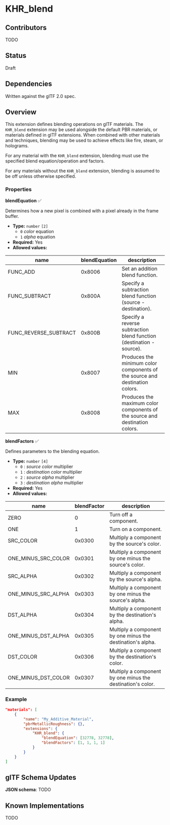 # KHR_blend

## Contributors

TODO

## Status

Draft

## Dependencies

Written against the glTF 2.0 spec.

## Overview

This extension defines blending operations on glTF materials. The `KHR_blend`
extension may be used alongside the default PBR materials, or materials defined
in glTF extensions. When combined with other materials and techniques, blending
may be used to achieve effects like fire, steam, or holograms.

For any material with the `KHR_blend` extension, blending must use the
specified blend equation/operation and factors.

For any materials without the `KHR_blend` extension, blending is assumed to be
off unless otherwise specified.

### Properties

**blendEquation** :white_check_mark:

Determines how a new pixel is combined with a pixel already in the frame buffer.

* **Type:** `number` `[2]`
    - `0` *color* equation
    - `1` *alpha* equation
* **Required:** Yes
* **Allowed values:**

| name                     | blendEquation | description |
|--------------------------|---------------|-------------|
| FUNC_ADD                 | 0x8006        | Set an addition blend function. |
| FUNC_SUBTRACT            | 0x800A        | Specify a subtraction blend function (source - destination). |
| FUNC_REVERSE_SUBTRACT    | 0x800B        | Specify a reverse subtraction blend function (destination - source). |
| MIN                      | 0x8007        | Produces the minimum color components of the source and destination colors. |
| MAX                      | 0x8008        | Produces the maximum color components of the source and destination colors. |

**blendFactors** :white_check_mark:

Defines parameters to the blending equation.

* **Type:** `number` `[4]`
    - `0` : *source color* multiplier
    - `1` : *destination color* multiplier
    - `2` : *source alpha* multiplier
    - `3` : *destination alpha* multiplier
* **Required:** Yes
* **Allowed values:**

| name                | blendFactor | description |
|---------------------|-------------|-------------|
| ZERO                | 0           | Turn off a component. |
| ONE                 | 1           | Turn on a component. |
| SRC_COLOR           | 0x0300      | Multiply a component by the source's color. |
| ONE_MINUS_SRC_COLOR | 0x0301      | Multiply a component by one minus the source's color. |
| SRC_ALPHA           | 0x0302      | Multiply a component by the source's alpha. |
| ONE_MINUS_SRC_ALPHA | 0x0303      | Multiply a component by one minus the source's alpha. |
| DST_ALPHA           | 0x0304      | Multiply a component by the destination's alpha. |
| ONE_MINUS_DST_ALPHA | 0x0305      | Multiply a component by one minus the destination's alpha. |
| DST_COLOR           | 0x0306      | Multiply a component by the destination's color. |
| ONE_MINUS_DST_COLOR | 0x0307      | Multiply a component by one minus the destination's color. |

### Example

```json
"materials": [
    {
        "name": "My_Additive_Material",
        "pbrMetallicRoughness": {},
        "extensions": {
            "KHR_blend": {
                "blendEquation": [32778, 32778],
                "blendFactors": [1, 1, 1, 1]
            }
        }
    }
]
 ```

## glTF Schema Updates

**JSON schema**: TODO

## Known Implementations

TODO
